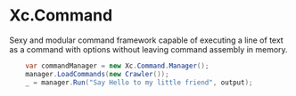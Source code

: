 # Xc.Command

Sexy and modular command framework capable of executing a line of text as a command with options without leaving command assembly in memory.

```csharp
    var commandManager = new Xc.Command.Manager();
    manager.LoadCommands(new Crawler());
    _ = manager.Run("Say Hello to my little friend", output);
```
